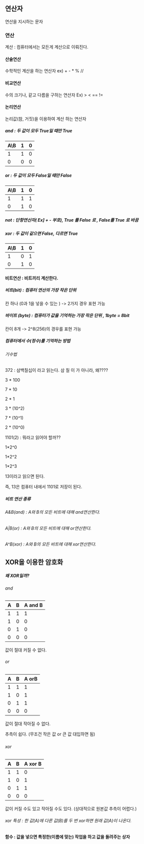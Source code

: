 ## 연산자

연산을 지시하는 문자

### 연산

계산 : 컴퓨터에서는 모든게 계산으로 이뤄진다.

#### 산술연산

수학적인 계산을 하는 연산자   ex) + - * % //

#### 비교연산

수의 크기나, 같고 다름을 구하는 연산자 Ex) > < == !=

#### 논리연산

논리값(참, 거짓)을 이용하여 계산 하는 연산자

##### and : 두 값이 모두 True일 때만 True

| A\B  | 1    | 0    |
| ---- | ---- | ---- |
| 1    | 1    | 0    |
| 0    | 0    | 0    |



##### or : 두 값이 모두 False일 때만 False


| A\B  | 1    | 0    |
| ---- | ---- | ---- |
| 1    | 1    | 1    |
| 0    | 1    | 0    |


##### not : 단항연산자( Ex] + - 부호), True 를 False 로 , False를 True 로 바꿈

##### xor :  두 값이 같으면 False, 다르면 True

| A\B  | 1    | 0    |
| ---- | ---- | ---- |
| 1    | 0    | 1    |
| 0    | 1    | 0    |

#### 비트연산 : 비트끼리 계산한다.



##### 비트(bit) : 컴퓨터 연산의 가장 작은 단위

칸 하나 (0과 1을 넣을 수 있는 ) -> 2가지 경우 표현 가능



##### 바이트 (byte) : 컴퓨터가 값을 기억하는 가장 작은 단위 , 1byte = 8bit

칸이 8개 -> 2^8(256)의 경우를 표현 가능



##### 컴퓨터에서 수(정수)를 기억하는 방법

###### 기수법

372 : 삼백칠십이 라고 읽는다. 삼 칠 이 가 아니라, 왜????

3 * 100

7 * 10

2 * 1

3 * (10^2)

7 * (10^1)

2 * (10^0)



1101(2) : 뭐라고 읽어야 할까??

1*2^0

1*2^2

1*2^3

13이라고 읽으면 된다.

즉, 13은 컴퓨터 내에서 1101로 저장이 된다.

##### 비트 연산 종류

###### A&B(and) : A와 B의 모든 비트에 대해 and연산한다.

###### A|B(or) : A와 B의 모든 비트에 대해 or연산한다.

###### A^B(xor) : A와 B의 모든 비트에 대해 xor연산한다.



## XOR을 이용한 암호화

##### 왜 XOR일까?

###### and

| A    | B    | A and B |
| ---- | ---- | ------- |
| 1    | 1    | 1       |
| 1    | 0    | 0       |
| 0    | 1    | 0       |
| 0    | 0    | 0       |



값이 절대 커질 수 없다.

###### or

| A    | B    | A orB |
| ---- | ---- | ----- |
| 1    | 1    | 1     |
| 1    | 0    | 1     |
| 0    | 1    | 1     |
| 0    | 0    | 0     |



값이 절대 작아질 수 없다.



추측이 쉽다. (무조건 작은 값 or 큰 값 대입하면 됨)

##### 

###### xor

| A    | B    | A xor B |
| ---- | ---- | ------- |
| 1    | 1    | 0       |
| 1    | 0    | 1       |
| 0    | 1    | 1       |
| 0    | 0    | 0       |



값이 커질 수도 있고 작아질 수도 있다. (상대적으로 원본값 추측이 어렵다.)



###### xor 특성 : 한 값(A)에 다른 값(B)를 두 번 xor하면 원래 값(A)이 나온다.



#### 함수 : 값을 넣으면 특정한(이름에 맞는) 작업을 하고 값을 돌려주는 상자





